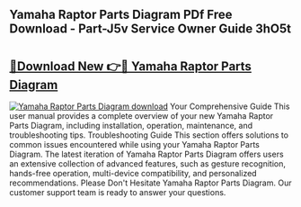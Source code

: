 ## Yamaha Raptor Parts Diagram PDf Free Download - Part-J5v Service Owner Guide 3hO5t

# <h2><a href="http://dfui7k.blite.top/?on=Yamaha+Raptor+Parts+Diagram">🔗Download New 👉🔴 Yamaha Raptor Parts Diagram</a></h2>

[![Yamaha Raptor Parts Diagram download](https://i.imgur.com/lujVjoI.png)](http://dfui7k.blite.top/?on=Yamaha+Raptor+Parts+Diagram)
Your Comprehensive Guide This user manual provides a complete overview of your new Yamaha Raptor Parts Diagram, including installation, operation, maintenance, and troubleshooting tips. Troubleshooting Guide This section offers solutions to common issues encountered while using your Yamaha Raptor Parts Diagram. The latest iteration of Yamaha Raptor Parts Diagram offers users an extensive collection of advanced features, such as gesture recognition, hands-free operation, multi-device compatibility, and personalized recommendations. Please Don't Hesitate Yamaha Raptor Parts Diagram. Our customer support team is ready to answer your questions.
